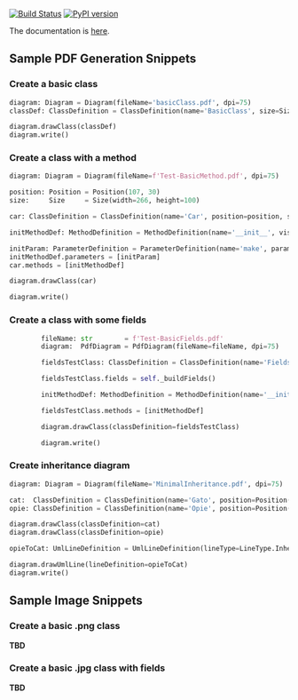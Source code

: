 [![Build Status](https://travis-ci.org/hasii2011/pyumldiagrams.svg?branch=master)](https://travis-ci.org/hasii2011/pyumldiagrams)
[![PyPI version](https://badge.fury.io/py/pyumldiagrams.svg)](https://badge.fury.io/py/pyumldiagrams)

The documentation is [here](https://hasii2011.github.io/pyumldiagrams/pyumldiagrams/index.html).



## Sample PDF Generation Snippets



### Create a basic class

```python
diagram: Diagram = Diagram(fileName='basicClass.pdf', dpi=75)
classDef: ClassDefinition = ClassDefinition(name='BasicClass', size=Size(width=100, height=100))

diagram.drawClass(classDef)
diagram.write()
```



### Create a class with a method

```python
diagram: Diagram = Diagram(fileName=f'Test-BasicMethod.pdf', dpi=75)

position: Position = Position(107, 30)
size:     Size     = Size(width=266, height=100)

car: ClassDefinition = ClassDefinition(name='Car', position=position, size=size)

initMethodDef: MethodDefinition = MethodDefinition(name='__init__', visibility=DefinitionType.Public)

initParam: ParameterDefinition = ParameterDefinition(name='make', parameterType='str', defaultValue='')
initMethodDef.parameters = [initParam]
car.methods = [initMethodDef]

diagram.drawClass(car)

diagram.write()

```

### Create a class with some fields

```python
        fileName: str        = f'Test-BasicFields.pdf'
        diagram:  PdfDiagram = PdfDiagram(fileName=fileName, dpi=75)

        fieldsTestClass: ClassDefinition = ClassDefinition(name='FieldsTestClass', position=Position(226, 102), size=Size(height=156, width=230))

        fieldsTestClass.fields = self._buildFields()

        initMethodDef: MethodDefinition = MethodDefinition(name='__init__', visibility=DefinitionType.Public)

        fieldsTestClass.methods = [initMethodDef]

        diagram.drawClass(classDefinition=fieldsTestClass)

        diagram.write()
```


### Create inheritance diagram



```python
diagram: Diagram = Diagram(fileName='MinimalInheritance.pdf', dpi=75)

cat:  ClassDefinition = ClassDefinition(name='Gato', position=Position(536, 19), size=Size(height=74, width=113))
opie: ClassDefinition = ClassDefinition(name='Opie', position=Position(495, 208), size=Size(width=216, height=87))

diagram.drawClass(classDefinition=cat)
diagram.drawClass(classDefinition=opie)

opieToCat: UmlLineDefinition = UmlLineDefinition(lineType=LineType.Inheritance, source=Position(600, 208), destination=Position(600, 93))

diagram.drawUmlLine(lineDefinition=opieToCat)
diagram.write()
```

## Sample Image Snippets

### Create a basic .png class

**TBD**

### Create a basic .jpg class with fields

**TBD**
